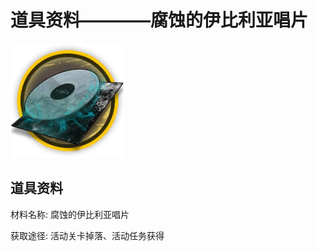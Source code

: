 # 道具资料————腐蚀的伊比利亚唱片

![腐蚀的伊比利亚唱片](./matIcons/腐蚀的伊比利亚唱片.png)

## 道具资料

材料名称: 腐蚀的伊比利亚唱片

获取途径: 活动关卡掉落、活动任务获得

